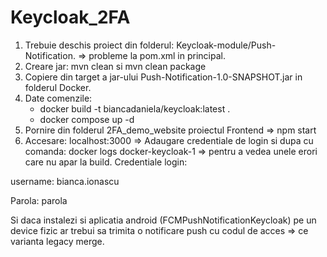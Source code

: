 # Keycloak_2FA

1. Trebuie deschis proiect din folderul: Keycloak-module/Push-Notification. => probleme la pom.xml in principal.
2. Creare jar: mvn clean si mvn clean package
3. Copiere din target a jar-ului Push-Notification-1.0-SNAPSHOT.jar in folderul Docker.
4. Date comenzile:
   - docker build -t biancadaniela/keycloak:latest .
   - docker compose up -d
5. Pornire din folderul 2FA_demo_website proiectul Frontend => npm start
6. Accesare: localhost:3000 => Adaugare credentiale de login si dupa cu comanda: docker logs docker-keycloak-1 => pentru a vedea unele erori care nu apar la build.
Credentiale login:

username: bianca.ionascu

Parola: parola

Si daca instalezi si aplicatia android (FCMPushNotificationKeycloak) pe un device fizic ar trebui sa trimita o notificare push cu codul de acces => ce varianta legacy merge. 
